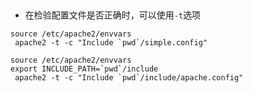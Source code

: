 ##

- 在检验配置文件是否正确时，可以使用`-t`选项
```shell
source /etc/apache2/envvars
 apache2 -t -c "Include `pwd`/simple.config"
```

```shell
source /etc/apache2/envvars
export INCLUDE_PATH=`pwd`/include
 apache2 -t -c "Include `pwd`/include/apache.config"
```
